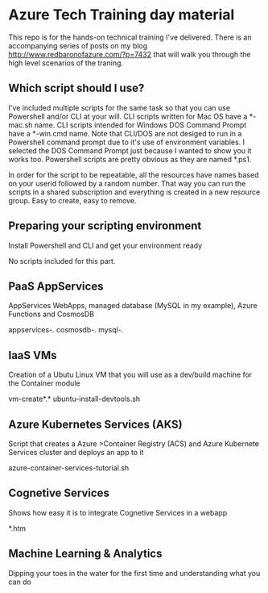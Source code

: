 # Azure Tech Training day material
This repo is for the hands-on technical training I've delivered. There is an accompanying series of posts on my blog http://www.redbaronofazure.com/?p=7432 that will walk you through the high level scenarios of the traning. 

## Which script should I use?
I've included multiple scripts for the same task so that you can use Powershell and/or CLI at your will.
CLI scripts written for Mac OS have a *-mac.sh name. CLI scripts intended for Windows DOS Command Prompt have a *-win.cmd name. Note that CLI/DOS are not desiged to run in a Powershell command prompt due to it's use of environment variables. I selected the DOS Command Prompt just because I wanted to show you it works too. Powershell scripts are pretty obvious as they are named *.ps1.

In order for the script to be repeatable, all the resources have names based on your userid followed by a random number. That way you can run the scripts in a shared subscription and everything is created in a new resource group. Easy to create, easy to remove.

## Preparing your scripting environment
Install Powershell and CLI and get your environment ready

No scripts included for this part.

## PaaS AppServices
AppServices WebApps, managed database (MySQL in my example), Azure Functions and CosmosDB

appservices-*.*
cosmosdb-*.*
mysql-*.*

## IaaS VMs
Creation of a Ubutu Linux VM that you will use as a dev/build machine for the Container module

vm-create*.*
ubuntu-install-devtools.sh

## Azure Kubernetes Services (AKS)
Script that creates a Azure >Container Registry (ACS) and Azure Kubernete Services cluster and deploys an app to it

azure-container-services-tutorial.sh

## Cognetive Services
Shows how easy it is to integrate Cognetive Services in a webapp

*.htm

## Machine Learning & Analytics
Dipping your toes in the water for the first time and understanding what you can do
